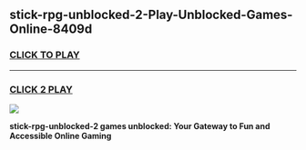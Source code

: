
## stick-rpg-unblocked-2-Play-Unblocked-Games-Online-8409d
<h3>
<a href="https://premium76.site?title=stick-rpg-unblocked-2&ref=25A">CLICK TO PLAY</a></h3>
<hr>

<h3>
<a href="https://premium76.site?title=stick-rpg-unblocked-2&ref=25A">CLICK 2 PLAY</a>
  
</h3>

<a href="https://premium76.site?title=stick-rpg-unblocked-2&ref=25A"><img src="https://clearcache.store/games.png"></a>


**stick-rpg-unblocked-2 games unblocked: Your Gateway to Fun and Accessible Online Gaming**
